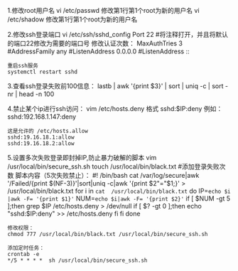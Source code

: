 1.修改root用户名
	vi /etc/passwd
	修改第1行第1个root为新的用户名
	vi /etc/shadow
	修改第1行第1个root为新的用户名

2.修改ssh登录端口
	vi /etc/ssh/sshd_config
	Port 22 #将注释打开，并且将默认的端口22修改为需要的端口号
	修改认证次数：
	MaxAuthTries 3
	#AddressFamily any
	#ListenAddress 0.0.0.0
	#ListenAddress ::

	重启ssh服务
	systemctl restart sshd

3.查看ssh登录失败前100信息：
	lastb | awk '{print $3}' | sort | uniq -c | sort -nr | head -n 100

4.禁止某个ip进行ssh访问：
	vim /etc/hosts.deny
	格式  sshd:$IP:deny
	例如：sshd:192.168.1.147:deny

	这是允许的 /etc/hosts.allow 
	sshd:19.16.18.1:allow
	sshd:19.16.18.2:allow

5.设置多次失败登录即封掉IP,防止暴力破解的脚本
	vim /usr/local/bin/secure_ssh.sh
	touch /usr/local/bin/black.txt #添加登录失败次数
	脚本内容（5次失败禁止）：
	#! /bin/bash
	cat /var/log/secure|awk '/Failed/{print $(NF-3)}'|sort|uniq -c|awk '{print $2"="$1;}' > /usr/local/bin/black.txt
	for i in `cat  /usr/local/bin/black.txt`
	do
	  IP=`echo $i |awk -F= '{print $1}'`
	  NUM=`echo $i|awk -F= '{print $2}'`
	   if [ $NUM -gt 5 ];then
		  grep $IP /etc/hosts.deny > /dev/null
		if [ $? -gt 0 ];then
		  echo "sshd:$IP:deny" >> /etc/hosts.deny
		fi
	  fi
	done

	修改权限：
	chmod 777 /usr/local/bin/black.txt /usr/local/bin/secure_ssh.sh
	
	添加定时任务：
	crontab -e
	*/5 * * * *  sh /usr/local/bin/secure_ssh.sh
